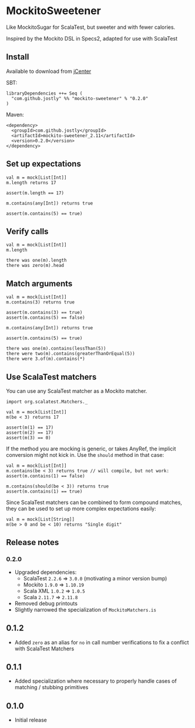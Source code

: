 # MockitoSweetener

Like MockitoSugar for ScalaTest, but sweeter and with fewer calories.

Inspired by the Mockito DSL in Specs2, adapted for use with ScalaTest

## Install

Available to download from [jCenter](https://bintray.com/bintray/jcenter?filterByPkgName=mockito-sweetener)

SBT:

```
libraryDependencies ++= Seq (
  "com.github.jostly" %% "mockito-sweetener" % "0.2.0"
)
```

Maven:

```
<dependency>
  <groupId>com.github.jostly</groupId>
  <artifactId>mockito-sweetener_2.11</artifactId>
  <version>0.2.0</version>
</dependency>
```

## Set up expectations

```
val m = mock[List[Int]]
m.length returns 17

assert(m.length == 17)

m.contains(any[Int]) returns true

assert(m.contains(5) == true)
```

## Verify calls

```
val m = mock[List[Int]]
m.length

there was one(m).length
there was zero(m).head
```

## Match arguments

```
val m = mock[List[Int]]
m.contains(3) returns true

assert(m.contains(3) == true)
assert(m.contains(5) == false)

m.contains(any[Int]) returns true

assert(m.contains(5) == true)

there was one(m).contains(lessThan(5))
there were two(m).contains(greaterThanOrEqual(5))
there were 3.of(m).contains(*)
```

## Use ScalaTest matchers

You can use any ScalaTest matcher as a Mockito matcher.

```
import org.scalatest.Matchers._

val m = mock[List[Int]]
m(be < 3) returns 17

assert(m(1) == 17)
assert(m(2) == 17)
assert(m(3) == 0)
```

If the method you are mocking is generic, or takes AnyRef,
the implicit conversion might not kick in. Use the `should`
method in that case:

```
val m = mock[List[Int]]
m.contains(be < 3) returns true // will compile, but not work:
assert(m.contains(1) == false)

m.contains(should(be < 3)) returns true
assert(m.contains(1) == true)
```

Since ScalaTest matchers can be combined to form compound
matches, they can be used to set up more complex expectations easily:

```
val m = mock[List[String]]
m(be > 0 and be < 10) returns "Single digit"
```

## Release notes

### 0.2.0

* Upgraded dependencies:
    * ScalaTest `2.2.6` => `3.0.0` (motivating a minor version bump)
    * Mockito `1.9.0` => `1.10.19`
    * Scala XML `1.0.2` => `1.0.5`
    * Scala `2.11.7` => `2.11.8`
* Removed debug printouts
* Slightly narrowed the specialization of `MockitoMatchers.is`

## 0.1.2

* Added `zero` as an alias for `no` in call number verifications
  to fix a conflict with ScalaTest Matchers

## 0.1.1

* Added specialization where necessary to properly handle cases of matching / stubbing primitives

## 0.1.0

* Initial release